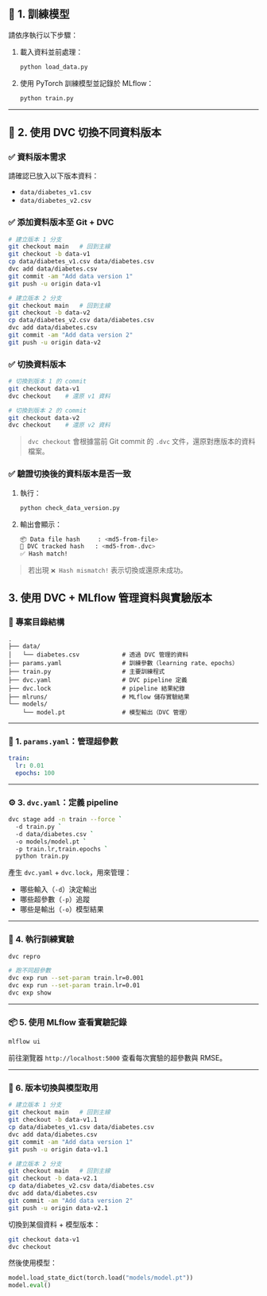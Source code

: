 ## 📌 1. 訓練模型

請依序執行以下步驟：

1. 載入資料並前處理：

   ```bash
   python load_data.py
   ```
2. 使用 PyTorch 訓練模型並記錄於 MLflow：

   ```bash
   python train.py
   ```

---

## 📌 2. 使用 DVC 切換不同資料版本

### ✅ 資料版本需求

請確認已放入以下版本資料：

* `data/diabetes_v1.csv`
* `data/diabetes_v2.csv`

### ✅ 添加資料版本至 Git + DVC

```bash
# 建立版本 1 分支
git checkout main   # 回到主線
git checkout -b data-v1
cp data/diabetes_v1.csv data/diabetes.csv
dvc add data/diabetes.csv
git commit -am "Add data version 1"
git push -u origin data-v1

# 建立版本 2 分支
git checkout main   # 回到主線
git checkout -b data-v2
cp data/diabetes_v2.csv data/diabetes.csv
dvc add data/diabetes.csv
git commit -am "Add data version 2"
git push -u origin data-v2
```

### ✅ 切換資料版本

```bash
# 切換到版本 1 的 commit
git checkout data-v1
dvc checkout    # 還原 v1 資料

# 切換到版本 2 的 commit
git checkout data-v2
dvc checkout    # 還原 v2 資料
```

> `dvc checkout` 會根據當前 Git commit 的 `.dvc` 文件，還原對應版本的資料檔案。

### ✅ 驗證切換後的資料版本是否一致

1. 執行：

   ```bash
   python check_data_version.py
   ```

2. 輸出會顯示：

   ```bash
   📦 Data file hash     : <md5-from-file>
   📄 DVC tracked hash   : <md5-from-.dvc>
   ✅ Hash match!
   ```

> 若出現 `❌ Hash mismatch!` 表示切換或還原未成功。

## 3. 使用  DVC + MLflow 管理資料與實驗版本

### 🧱 專案目錄結構

```
.
├── data/
│   └── diabetes.csv            # 透過 DVC 管理的資料
├── params.yaml                 # 訓練參數（learning rate、epochs）
├── train.py                    # 主要訓練程式
├── dvc.yaml                    # DVC pipeline 定義
├── dvc.lock                    # pipeline 結果紀錄
├── mlruns/                     # MLflow 儲存實驗結果
└── models/
    └── model.pt                # 模型輸出（DVC 管理）
```

---

### 📄 1. `params.yaml`：管理超參數

```yaml
train:
  lr: 0.01
  epochs: 100
```

---

### ⚙️ 3. `dvc.yaml`：定義 pipeline

```bash
dvc stage add -n train --force `
  -d train.py `
  -d data/diabetes.csv `
  -o models/model.pt `
  -p train.lr,train.epochs `
  python train.py
```

產生 `dvc.yaml` + `dvc.lock`，用來管理：

* 哪些輸入（`-d`）決定輸出
* 哪些超參數（`-p`）追蹤
* 哪些是輸出（`-o`）模型結果

---

### 🚀 4. 執行訓練實驗

```bash
dvc repro

# 跑不同超參數
dvc exp run --set-param train.lr=0.001
dvc exp run --set-param train.lr=0.01
dvc exp show
```

---

### 📦 5. 使用 MLflow 查看實驗記錄

```bash
mlflow ui
```

前往瀏覽器 `http://localhost:5000` 查看每次實驗的超參數與 RMSE。

---

### 🔁 6. 版本切換與模型取用

```bash
# 建立版本 1 分支
git checkout main   # 回到主線
git checkout -b data-v1.1
cp data/diabetes_v1.csv data/diabetes.csv
dvc add data/diabetes.csv
git commit -am "Add data version 1"
git push -u origin data-v1.1

# 建立版本 2 分支
git checkout main   # 回到主線
git checkout -b data-v2.1
cp data/diabetes_v2.csv data/diabetes.csv
dvc add data/diabetes.csv
git commit -am "Add data version 2"
git push -u origin data-v2.1
```

切換到某個資料 + 模型版本：

```bash
git checkout data-v1
dvc checkout
```

然後使用模型：

```python
model.load_state_dict(torch.load("models/model.pt"))
model.eval()
```